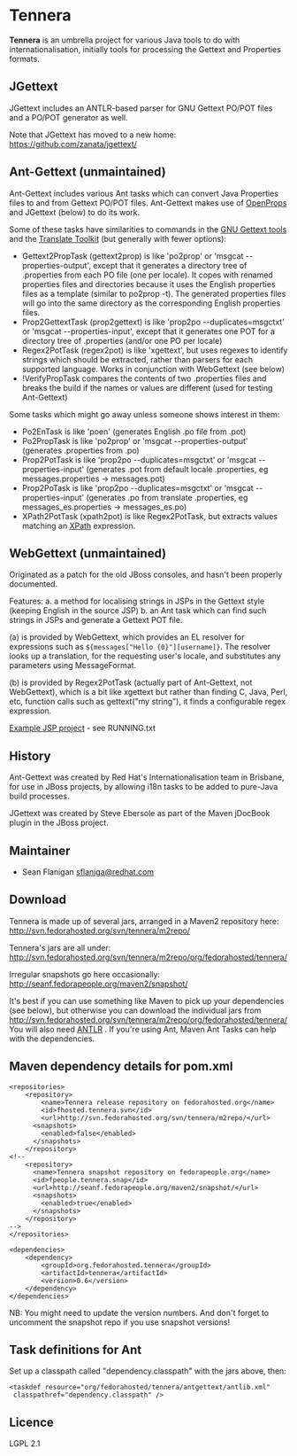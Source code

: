 Tennera
=======

**Tennera** is an umbrella project for various Java tools to do with internationalisation, initially tools for processing the Gettext and Properties formats.


JGettext
--------

JGettext includes an ANTLR-based parser for GNU Gettext PO/POT files and a PO/POT generator as well.

Note that JGettext has moved to a new home: https://github.com/zanata/jgettext/


Ant-Gettext (unmaintained)
-----------

Ant-Gettext includes various Ant tasks which can convert Java Properties files to and from Gettext PO/POT files.  Ant-Gettext makes use of [OpenProps](https://github.com/zanata/openprops) and JGettext (below) to do its work.

Some of these tasks have similarities to commands in the [GNU Gettext tools](http://www.gnu.org/software/gettext/) and the [Translate Toolkit](http://translate.sourceforge.net/wiki/toolkit/index) (but generally with fewer options):
 * Gettext2PropTask (gettext2prop) is like 'po2prop' or 'msgcat --properties-output', except that it generates a directory tree of .properties from each PO file (one per locale).  It copes with renamed properties files and directories because it uses the English properties files as a template (similar to po2prop -t).  The generated properties files will go into the same directory as the corresponding English properties files.
 * Prop2GettextTask (prop2gettext) is like 'prop2po --duplicates=msgctxt' or 'msgcat --properties-input', except that it generates one POT for a directory tree of .properties (and/or one PO per locale)
 * Regex2PotTask (regex2pot) is like 'xgettext', but uses regexes to identify strings which should be extracted, rather than parsers for each supported language.  Works in conjunction with WebGettext (see below)
 * !VerifyPropTask compares the contents of two .properties files and breaks the build if the names or values are different (used for testing Ant-Gettext)

Some tasks which might go away unless someone shows interest in them:
 * Po2EnTask is like 'poen' (generates English .po file from .pot)
 * Po2PropTask is like 'po2prop' or  'msgcat --properties-output' (generates .properties from .po)
 * Prop2PotTask is like 'prop2po --duplicates=msgctxt' or 'msgcat --properties-input' (generates .pot from default locale .properties, eg messages.properties -> messages.pot)
 * Prop2PoTask is like 'prop2po --duplicates=msgctxt' or 'msgcat --properties-input' (generates .po from translate .properties, eg messages_es.properties -> messages_es.po)
 * XPath2PotTask (xpath2pot) is like Regex2PotTask, but extracts values matching an [XPath](http://www.w3.org/TR/xpath) expression.


WebGettext (unmaintained)
----------

Originated as a patch for the old JBoss consoles, and hasn't been properly documented. 

Features:
 a. a method for localising strings in JSPs in the Gettext style (keeping English in the source JSP)
 b. an Ant task which can find such strings in JSPs and generate a Gettext POT file.

(a) is provided by WebGettext, which provides an EL resolver for expressions such as `${messages["Hello {0}"][username]}`.  The resolver looks up a translation, for the requesting user's locale, and substitutes any parameters using MessageFormat.

(b) is provided by Regex2PotTask (actually part of Ant-Gettext, not WebGettext), which is a bit like xgettext but rather than finding C, Java, Perl, etc, function calls such as gettext("my string"), it finds a configurable regex expression.

[Example JSP project](https://github.com/zanata/tennera/tree/master/webgettext-example) - see RUNNING.txt


History
-------

Ant-Gettext was created by Red Hat's Internationalisation team in Brisbane, for use in JBoss projects, by allowing i18n tasks to be added to pure-Java build processes.

JGettext was created by Steve Ebersole as part of the Maven jDocBook plugin in the JBoss project.  


Maintainer
----------

 * Sean Flanigan <sflaniga@redhat.com>


Download
--------

Tennera is made up of several jars, arranged in a Maven2 repository here: http://svn.fedorahosted.org/svn/tennera/m2repo/ 

Tennera's jars are all under: http://svn.fedorahosted.org/svn/tennera/m2repo/org/fedorahosted/tennera/ 

Irregular snapshots go here occasionally: http://seanf.fedorapeople.org/maven2/snapshot/

It's best if you can use something like Maven to pick up your dependencies (see below), but otherwise you can download the individual jars from http://svn.fedorahosted.org/svn/tennera/m2repo/org/fedorahosted/tennera/
You will also need [ANTLR](http://repo1.maven.org/maven2/antlr/antlr/2.7.6/antlr-2.7.6.jar) .  If you're using Ant, Maven Ant Tasks can help with the dependencies.

Maven dependency details for pom.xml
------------------------------------

    <repositories>
        <repository>
            <name>Tennera release repository on fedorahosted.org</name>
            <id>fhosted.tennera.svn</id>
            <url>http://svn.fedorahosted.org/svn/tennera/m2repo/</url>
          <snapshots>
            <enabled>false</enabled>
          </snapshots>
        </repository>
    <!--
        <repository>
          <name>Tennera snapshot repository on fedorapeople.org</name>
          <id>fpeople.tennera.snap</id>
          <url>http://seanf.fedorapeople.org/maven2/snapshot/</url>
          <snapshots>
            <enabled>true</enabled>
          </snapshots>
        </repository>
    -->
    </repositories>
    
    <dependencies>
        <dependency>
            <groupId>org.fedorahosted.tennera</groupId>
            <artifactId>tennera</artifactId>
            <version>0.6</version>
        </dependency>
    </dependencies>

NB: You might need to update the version numbers.  And don't forget to uncomment the snapshot repo if you use snapshot versions!


Task definitions for Ant
------------------------

Set up a classpath called "dependency.classpath" with the jars above, then:

    <taskdef resource="org/fedorahosted/tennera/antgettext/antlib.xml" 
     classpathref="dependency.classpath" />


Licence
-------

LGPL 2.1
